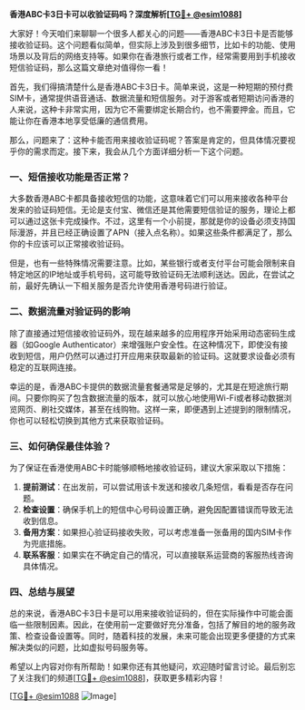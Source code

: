 **香港ABC卡3日卡可以收验证码吗？深度解析[[TG💪+ @esim1088](https://t.me/s/esim1088)]**

大家好！今天咱们来聊聊一个很多人都关心的问题——香港ABC卡3日卡是否能够接收验证码。这个问题看似简单，但实际上涉及到很多细节，比如卡的功能、使用场景以及背后的网络支持等。如果你在香港旅行或者工作，经常需要用到手机接收短信验证码，那么这篇文章绝对值得你一看！

首先，我们得搞清楚什么是香港ABC卡3日卡。简单来说，这是一种短期的预付费SIM卡，通常提供语音通话、数据流量和短信服务。对于游客或者短期访问香港的人来说，这种卡非常实用，因为它不需要绑定长期合约，也不需要押金。而且，它能让你在香港本地享受低廉的通信费用。

那么，问题来了：这种卡能否用来接收验证码呢？答案是肯定的，但具体情况要视乎你的需求而定。接下来，我会从几个方面详细分析一下这个问题。

### 一、短信接收功能是否正常？

大多数香港ABC卡都具备接收短信的功能，这意味着它们可以用来接收各种平台发来的验证码短信。无论是支付宝、微信还是其他需要短信验证的服务，理论上都可以通过这张卡完成操作。不过，这里有一个小前提，那就是你的设备必须支持国际漫游，并且已经正确设置了APN（接入点名称）。如果这些条件都满足了，那么你的卡应该可以正常接收验证码。

但是，也有一些特殊情况需要注意。比如，某些银行或者支付平台可能会限制来自特定地区的IP地址或手机号码，这可能导致验证码无法顺利送达。因此，在尝试之前，最好先确认一下相关服务是否允许使用香港号码进行验证。

### 二、数据流量对验证码的影响

除了直接通过短信接收验证码外，现在越来越多的应用程序开始采用动态密码生成器（如Google Authenticator）来增强账户安全性。在这种情况下，即使没有接收到短信，用户仍然可以通过打开应用来获取最新的验证码。这就要求设备必须有稳定的互联网连接。

幸运的是，香港ABC卡提供的数据流量套餐通常是足够的，尤其是在短途旅行期间。只要你购买了包含数据流量的版本，就可以放心地使用Wi-Fi或者移动数据浏览网页、刷社交媒体，甚至在线购物。这样一来，即便遇到上述提到的限制情况，你也可以轻松切换到其他方式来获取验证码。

### 三、如何确保最佳体验？

为了保证在香港使用ABC卡时能够顺畅地接收验证码，建议大家采取以下措施：

1. **提前测试**：在出发前，可以尝试用该卡发送和接收几条短信，看看是否存在问题。
2. **检查设置**：确保手机上的短信中心号码设置正确，避免因配置错误而导致无法收到信息。
3. **备用方案**：如果担心验证码接收失败，可以考虑准备一张备用的国内SIM卡作为兜底措施。
4. **联系客服**：如果实在不确定自己的情况，可以直接联系运营商的客服热线咨询具体情况。

### 四、总结与展望

总的来说，香港ABC卡3日卡是可以用来接收验证码的，但在实际操作中可能会面临一些限制因素。因此，在使用前一定要做好充分准备，包括了解目的地的服务政策、检查设备设置等。同时，随着科技的发展，未来可能会出现更多便捷的方式来解决类似的问题，比如虚拟号码服务等。

希望以上内容对你有所帮助！如果你还有其他疑问，欢迎随时留言讨论。最后别忘了关注我们的频道[[TG💪+ @esim1088](https://t.me/s/esim1088)]，获取更多精彩内容！

[[TG💪+ @esim1088](https://t.me/s/esim1088) ![Image](https://i.postimg.cc/4NQfJmqS/Snipaste-2025-05-13-00-14-12.png)]